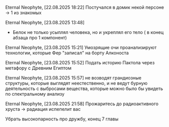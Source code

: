 Eternal Neophyte, [22.08.2025 18:22]
Постучался в домик некой персоне -> 1 из знакомых

Eternal Neophyte, [23.08.2025 13:48]
+ Белок не только усыплял человека, но и укреплял его тело ( в конец абзаца про 1 компонент)

Eternal Neophyte, [23.08.2025 15:21]
Умозрящие очи проанализируют технологии, которые Фер "записал" на борту Алконоста

Eternal Neophyte, [23.08.2025 15:52]
Подать историю Пактола через метафору с Древним Египтом

Eternal Neophyte, [23.08.2025 15:57]
не возводят грандиозные структуры, которые выглядят неестественно, и не ведут бурную деятельность с выбросами вещества, которые можно было бы увидеть по спектральному анализу

Eternal Neophyte, [23.08.2025 21:58]
Прожаритесь до радиоактивного хруста -> радиация испепелит вас

Убрать высокопарность про дружбу, конец 7 главы